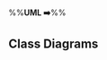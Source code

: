<link rel="stylesheet" href="{{baseUrl}}/css/textbook.css">

<div class="website-content">

%%**UML :arrow_right:**%%

## Class Diagrams

<div id="main">

<include src="./introduction/topicPanel.md" />
<include src="./classes/topicPanel.md" />
<include src="./associations/topicPanel.md" />
<include src="./dependencies/topicPanel.md" />
<include src="./associationsAsAttributes/topicPanel.md" />
<include src="./enumerations/topicPanel.md" />
<include src="./classLevelMembers/topicPanel.md" />
<include src="./associationClasses/topicPanel.md" />
<include src="./composition/topicPanel.md" />
<include src="./aggregation/topicPanel.md" />
<include src="./classInheritance/topicPanel.md" />
<include src="./interfaces/topicPanel.md" />
<include src="./abstractClasses/topicPanel.md" />

</div>

</div>
